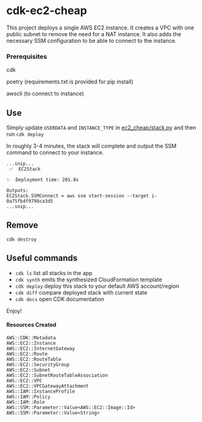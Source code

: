
# cdk-ec2-cheap

This project deploys a single AWS EC2 instance. It creates a VPC with one public subnet to remove the need for a NAT instance. It also adds the necessary SSM configuration to be able to connect to the instance.

### Prerequisites
cdk

poetry (requirements.txt is provided for pip install)

awscli (to connect to instance)

## Use
Simply update `USERDATA` and `INSTANCE_TYPE` in [ec2_cheap/stack.py](ec2_cheap/stack.py) and then run `cdk deploy`

In roughly 3-4 minutes, the stack will complete and output the SSM command to connect to your instance.
```
...snip...
 ✅  EC2Stack

✨  Deployment time: 201.8s

Outputs:
EC2Stack.SSMConnect = aws ssm start-session --target i-0a75fb4f9798ca3d5
...snip...
```

## Remove
`cdk destroy`

## Useful commands

 * `cdk ls`          list all stacks in the app
 * `cdk synth`       emits the synthesized CloudFormation template
 * `cdk deploy`      deploy this stack to your default AWS account/region
 * `cdk diff`        compare deployed stack with current state
 * `cdk docs`        open CDK documentation

Enjoy!

#### Resources Created
```
AWS::CDK::Metadata
AWS::EC2::Instance
AWS::EC2::InternetGateway
AWS::EC2::Route
AWS::EC2::RouteTable
AWS::EC2::SecurityGroup
AWS::EC2::Subnet
AWS::EC2::SubnetRouteTableAssociation
AWS::EC2::VPC
AWS::EC2::VPCGatewayAttachment
AWS::IAM::InstanceProfile
AWS::IAM::Policy
AWS::IAM::Role
AWS::SSM::Parameter::Value<AWS::EC2::Image::Id>
AWS::SSM::Parameter::Value<String>
```